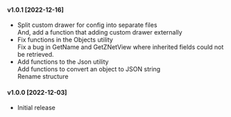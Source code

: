 #### v1.0.1 [2022-12-16]
- Split custom drawer for config into separate files \
  And, add a function that adding custom drawer externally
- Fix functions in the Objects utility \
  Fix a bug in GetName and GetZNetView where inherited fields could not be retrieved.
- Add functions to the Json utility \
  Add functions to convert an object to JSON string \
  Rename structure

#### v1.0.0 [2022-12-03]
- Initial release

